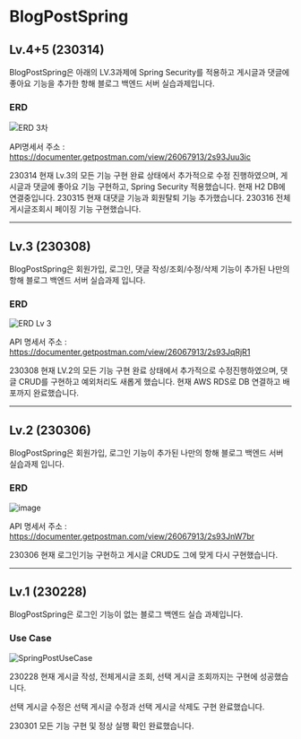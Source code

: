 # BlogPostSpring
## Lv.4+5 (230314)
BlogPostSpring은 아래의 LV.3과제에 Spring Security를 적용하고 게시글과 댓글에 좋아요 기능을 추가한 항해 블로그 백엔드 서버 실습과제입니다.

### ERD

![ERD 3차](https://user-images.githubusercontent.com/97417978/225267235-b0650fe9-bca3-4f5e-b1ab-5d368eef2a67.JPG)

API명세서 주소 : <https://documenter.getpostman.com/view/26067913/2s93Juu3ic>

230314 현재 Lv.3의 모든 기능 구현 완료 상태에서 추가적으로 수정 진행하였으며, 게시글과 댓글에 좋아요 기능 구현하고,
Spring Security 적용했습니다. 현재 H2 DB에 연결중입니다. 
230315 현재 대댓글 기능과 회원탈퇴 기능 추가했습니다. 230316 전체게시글조회시 페이징 기능 구현했습니다.

-----------------------------------

## Lv.3 (230308)
BlogPostSpring은 회원가입, 로그인, 댓글 작성/조회/수정/삭제 기능이 추가된 나만의 항해 블로그 백엔드 서버 실습과제 입니다.

### ERD

![ERD Lv 3](https://user-images.githubusercontent.com/97417978/223611253-ce160c86-976c-40a4-a205-2d644fc9a02f.JPG)

API 명세서 주소 : <https://documenter.getpostman.com/view/26067913/2s93JqRjR1>

230308 현재 LV.2의 모든 기능 구현 완료 상태에서 추가적으로 수정진행하였으며, 댓글 CRUD를 구현하고 예외처리도 새롭게 했습니다.
현재 AWS RDS로 DB 연결하고 배포까지 완료했습니다.

--------------------------------

## Lv.2 (230306)

BlogPostSpring은 회원가입, 로그인 기능이 추가된 나만의 항해 블로그 백엔드 서버 실습과제 입니다.

### ERD

![image](https://user-images.githubusercontent.com/97417978/223117738-884ce2a9-1ec9-4763-8fb6-bb3d39b2108c.png)

API 명세서 주소 : <https://documenter.getpostman.com/view/26067913/2s93JnW7br>

230306 현재 로그인기능 구현하고 게시글 CRUD도 그에 맞게 다시 구현했습니다.

-----------------------

## Lv.1 (230228)

BlogPostSpring은 로그인 기능이 없는 블로그 백엔드 실습 과제입니다.

### Use Case

![SpringPostUseCase](https://user-images.githubusercontent.com/97417978/221760664-f5ed5ee9-1192-425c-aac7-4309d9f838b9.png)

230228 현재 게시글 작성, 전체게시글 조회, 선택 게시글 조회까지는 구현에 성공했습니다.

선택 게시글 수정은 선택 게시글 수정과 선택 게시글 삭제도 구현 완료했습니다.

230301 모든 기능 구현 및 정상 실행 확인 완료했습니다.

